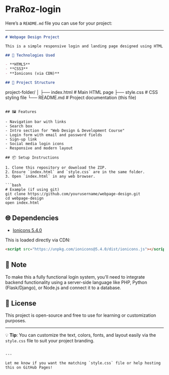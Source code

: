 # PraRoz-login

Here’s a `README.md` file you can use for your project:

---

```markdown
# Webpage Design Project

This is a simple responsive login and landing page designed using HTML and CSS. The page features a navigation bar, introductory content, a login form, and social media login icons. It is styled externally using a CSS file (`style.css`) and includes Ionicons for social icons.

## 🔧 Technologies Used

- **HTML5**
- **CSS3**
- **Ionicons (via CDN)**

## 📁 Project Structure

```

project-folder/
│
├── index.html         # Main HTML page
├── style.css          # CSS styling file
└── README.md          # Project documentation (this file)

````

## 🖼️ Features

- Navigation bar with links
- Search box
- Intro section for "Web Design & Development Course"
- Login form with email and password fields
- Sign-up link
- Social media login icons
- Responsive and modern layout

## 📦 Setup Instructions

1. Clone this repository or download the ZIP.
2. Ensure `index.html` and `style.css` are in the same folder.
3. Open `index.html` in any web browser.

```bash
# Example (if using git)
git clone https://github.com/yourusername/webpage-design.git
cd webpage-design
open index.html
````

## 🌐 Dependencies

* [Ionicons 5.4.0](https://unpkg.com/ionicons@5.4.0/dist/ionicons.js)

This is loaded directly via CDN:

```html
<script src="https://unpkg.com/ionicons@5.4.0/dist/ionicons.js"></script>
```

## 📌 Note

To make this a fully functional login system, you'll need to integrate backend functionality using a server-side language like PHP, Python (Flask/Django), or Node.js and connect it to a database.

## 📄 License

This project is open-source and free to use for learning or customization purposes.

---

💡 **Tip**: You can customize the text, colors, fonts, and layout easily via the `style.css` file to suit your project branding.

```

---

Let me know if you want the matching `style.css` file or help hosting this on GitHub Pages!
```
